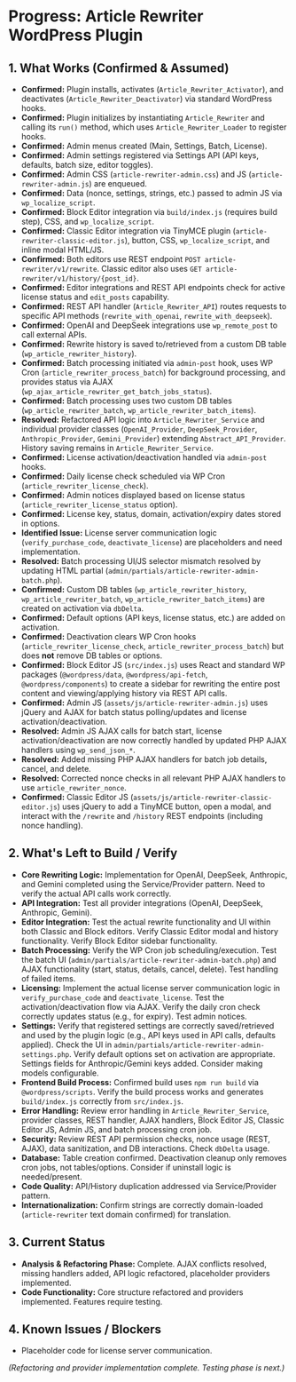 # Progress: Article Rewriter WordPress Plugin

## 1. What Works (Confirmed & Assumed)

*   **Confirmed:** Plugin installs, activates (`Article_Rewriter_Activator`), and deactivates (`Article_Rewriter_Deactivator`) via standard WordPress hooks.
*   **Confirmed:** Plugin initializes by instantiating `Article_Rewriter` and calling its `run()` method, which uses `Article_Rewriter_Loader` to register hooks.
*   **Confirmed:** Admin menus created (Main, Settings, Batch, License).
*   **Confirmed:** Admin settings registered via Settings API (API keys, defaults, batch size, editor toggles).
*   **Confirmed:** Admin CSS (`article-rewriter-admin.css`) and JS (`article-rewriter-admin.js`) are enqueued.
*   **Confirmed:** Data (nonce, settings, strings, etc.) passed to admin JS via `wp_localize_script`.
*   **Confirmed:** Block Editor integration via `build/index.js` (requires build step), CSS, and `wp_localize_script`.
*   **Confirmed:** Classic Editor integration via TinyMCE plugin (`article-rewriter-classic-editor.js`), button, CSS, `wp_localize_script`, and inline modal HTML/JS.
*   **Confirmed:** Both editors use REST endpoint `POST article-rewriter/v1/rewrite`. Classic editor also uses `GET article-rewriter/v1/history/{post_id}`.
*   **Confirmed:** Editor integrations and REST API endpoints check for active license status and `edit_posts` capability.
*   **Confirmed:** REST API handler (`Article_Rewriter_API`) routes requests to specific API methods (`rewrite_with_openai`, `rewrite_with_deepseek`).
*   **Confirmed:** OpenAI and DeepSeek integrations use `wp_remote_post` to call external APIs.
*   **Confirmed:** Rewrite history is saved to/retrieved from a custom DB table (`wp_article_rewriter_history`).
*   **Confirmed:** Batch processing initiated via `admin-post` hook, uses WP Cron (`article_rewriter_process_batch`) for background processing, and provides status via AJAX (`wp_ajax_article_rewriter_get_batch_jobs_status`).
*   **Confirmed:** Batch processing uses two custom DB tables (`wp_article_rewriter_batch`, `wp_article_rewriter_batch_items`).
*   **Resolved:** Refactored API logic into `Article_Rewriter_Service` and individual provider classes (`OpenAI_Provider`, `DeepSeek_Provider`, `Anthropic_Provider`, `Gemini_Provider`) extending `Abstract_API_Provider`. History saving remains in `Article_Rewriter_Service`.
*   **Confirmed:** License activation/deactivation handled via `admin-post` hooks.
*   **Confirmed:** Daily license check scheduled via WP Cron (`article_rewriter_license_check`).
*   **Confirmed:** Admin notices displayed based on license status (`article_rewriter_license_status` option).
*   **Confirmed:** License key, status, domain, activation/expiry dates stored in options.
*   **Identified Issue:** License server communication logic (`verify_purchase_code`, `deactivate_license`) are placeholders and need implementation.
*   **Resolved:** Batch processing UI/JS selector mismatch resolved by updating HTML partial (`admin/partials/article-rewriter-admin-batch.php`).
*   **Confirmed:** Custom DB tables (`wp_article_rewriter_history`, `wp_article_rewriter_batch`, `wp_article_rewriter_batch_items`) are created on activation via `dbDelta`.
*   **Confirmed:** Default options (API keys, license status, etc.) are added on activation.
*   **Confirmed:** Deactivation clears WP Cron hooks (`article_rewriter_license_check`, `article_rewriter_process_batch`) but does **not** remove DB tables or options.
*   **Confirmed:** Block Editor JS (`src/index.js`) uses React and standard WP packages (`@wordpress/data`, `@wordpress/api-fetch`, `@wordpress/components`) to create a sidebar for rewriting the entire post content and viewing/applying history via REST API calls.
*   **Confirmed:** Admin JS (`assets/js/article-rewriter-admin.js`) uses jQuery and AJAX for batch status polling/updates and license activation/deactivation.
*   **Resolved:** Admin JS AJAX calls for batch start, license activation/deactivation are now correctly handled by updated PHP AJAX handlers using `wp_send_json_*`.
*   **Resolved:** Added missing PHP AJAX handlers for batch job details, cancel, and delete.
*   **Resolved:** Corrected nonce checks in all relevant PHP AJAX handlers to use `article_rewriter_nonce`.
*   **Confirmed:** Classic Editor JS (`assets/js/article-rewriter-classic-editor.js`) uses jQuery to add a TinyMCE button, open a modal, and interact with the `/rewrite` and `/history` REST endpoints (including nonce handling).

## 2. What's Left to Build / Verify

*   **Core Rewriting Logic:** Implementation for OpenAI, DeepSeek, Anthropic, and Gemini completed using the Service/Provider pattern. Need to verify the actual API calls work correctly.
*   **API Integration:** Test all provider integrations (OpenAI, DeepSeek, Anthropic, Gemini).
*   **Editor Integration:** Test the actual rewrite functionality and UI within both Classic and Block editors. Verify Classic Editor modal and history functionality. Verify Block Editor sidebar functionality.
*   **Batch Processing:** Verify the WP Cron job scheduling/execution. Test the batch UI (`admin/partials/article-rewriter-admin-batch.php`) and AJAX functionality (start, status, details, cancel, delete). Test handling of failed items.
*   **Licensing:** Implement the actual license server communication logic in `verify_purchase_code` and `deactivate_license`. Test the activation/deactivation flow via AJAX. Verify the daily cron check correctly updates status (e.g., for expiry). Test admin notices.
*   **Settings:** Verify that registered settings are correctly saved/retrieved and used by the plugin logic (e.g., API keys used in API calls, defaults applied). Check the UI in `admin/partials/article-rewriter-admin-settings.php`. Verify default options set on activation are appropriate. Settings fields for Anthropic/Gemini keys added. Consider making models configurable.
*   **Frontend Build Process:** Confirmed build uses `npm run build` via `@wordpress/scripts`. Verify the build process works and generates `build/index.js` correctly from `src/index.js`.
*   **Error Handling:** Review error handling in `Article_Rewriter_Service`, provider classes, REST handler, AJAX handlers, Block Editor JS, Classic Editor JS, Admin JS, and batch processing cron job.
*   **Security:** Review REST API permission checks, nonce usage (REST, AJAX), data sanitization, and DB interactions. Check `dbDelta` usage.
*   **Database:** Table creation confirmed. Deactivation cleanup only removes cron jobs, not tables/options. Consider if uninstall logic is needed/present.
*   **Code Quality:** API/History duplication addressed via Service/Provider pattern.
*   **Internationalization:** Confirm strings are correctly domain-loaded (`article-rewriter` text domain confirmed) for translation.

## 3. Current Status

*   **Analysis & Refactoring Phase:** Complete. AJAX conflicts resolved, missing handlers added, API logic refactored, placeholder providers implemented.
*   **Code Functionality:** Core structure refactored and providers implemented. Features require testing.

## 4. Known Issues / Blockers

*   Placeholder code for license server communication.

*(Refactoring and provider implementation complete. Testing phase is next.)*
